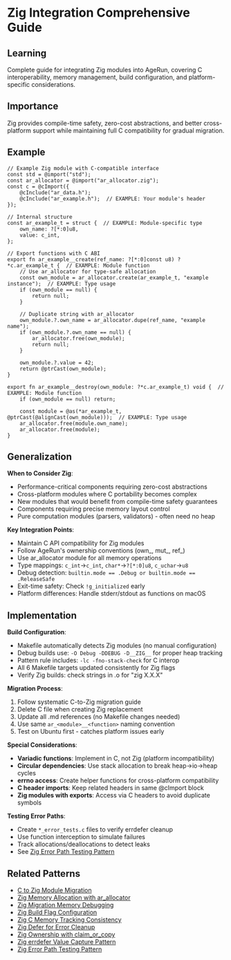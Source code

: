 # Zig Integration Comprehensive Guide

## Learning
Complete guide for integrating Zig modules into AgeRun, covering C interoperability, memory management, build configuration, and platform-specific considerations.

## Importance
Zig provides compile-time safety, zero-cost abstractions, and better cross-platform support while maintaining full C compatibility for gradual migration.

## Example
```zig
// Example Zig module with C-compatible interface
const std = @import("std");
const ar_allocator = @import("ar_allocator.zig");
const c = @cImport({
    @cInclude("ar_data.h");
    @cInclude("ar_example.h");  // EXAMPLE: Your module's header
});

// Internal structure
const ar_example_t = struct {  // EXAMPLE: Module-specific type
    own_name: ?[*:0]u8,
    value: c_int,
};

// Export functions with C ABI
export fn ar_example__create(ref_name: ?[*:0]const u8) ?*c.ar_example_t {  // EXAMPLE: Module function
    // Use ar_allocator for type-safe allocation
    const own_module = ar_allocator.create(ar_example_t, "example instance");  // EXAMPLE: Type usage
    if (own_module == null) {
        return null;
    }
    
    // Duplicate string with ar_allocator
    own_module.?.own_name = ar_allocator.dupe(ref_name, "example name");
    if (own_module.?.own_name == null) {
        ar_allocator.free(own_module);
        return null;
    }
    
    own_module.?.value = 42;
    return @ptrCast(own_module);
}

export fn ar_example__destroy(own_module: ?*c.ar_example_t) void {  // EXAMPLE: Module function
    if (own_module == null) return;
    
    const module = @as(*ar_example_t, @ptrCast(@alignCast(own_module)));  // EXAMPLE: Type usage
    ar_allocator.free(module.own_name);
    ar_allocator.free(module);
}
```

## Generalization
**When to Consider Zig**:
- Performance-critical components requiring zero-cost abstractions
- Cross-platform modules where C portability becomes complex
- New modules that would benefit from compile-time safety guarantees
- Components requiring precise memory layout control
- Pure computation modules (parsers, validators) - often need no heap

**Key Integration Points**:
- Maintain C API compatibility for Zig modules
- Follow AgeRun's ownership conventions (own_, mut_, ref_)
- Use ar_allocator module for all memory operations
- Type mappings: `c_int`→`c_int`, `char*`→`?[*:0]u8`, `c_uchar`→`u8`
- Debug detection: `builtin.mode == .Debug or builtin.mode == .ReleaseSafe`
- Exit-time safety: Check `!g_initialized` early
- Platform differences: Handle stderr/stdout as functions on macOS

## Implementation
**Build Configuration**:
- Makefile automatically detects Zig modules (no manual configuration)
- Debug builds use: `-O Debug -DDEBUG -D__ZIG__` for proper heap tracking
- Pattern rule includes: `-lc -fno-stack-check` for C interop
- All 6 Makefile targets updated consistently for Zig flags
- Verify Zig builds: check strings in .o for "zig X.X.X"

**Migration Process**:
1. Follow systematic C-to-Zig migration guide
2. Delete C file when creating Zig replacement
3. Update all .md references (no Makefile changes needed)
4. Use same `ar_<module>__<function>` naming convention
5. Test on Ubuntu first - catches platform issues early

**Special Considerations**:
- **Variadic functions**: Implement in C, not Zig (platform incompatibility)
- **Circular dependencies**: Use stack allocation to break heap→io→heap cycles
- **errno access**: Create helper functions for cross-platform compatibility
- **C header imports**: Keep related headers in same @cImport block
- **Zig modules with exports**: Access via C headers to avoid duplicate symbols

**Testing Error Paths**:
- Create `*_error_tests.c` files to verify errdefer cleanup
- Use function interception to simulate failures
- Track allocations/deallocations to detect leaks
- See [Zig Error Path Testing Pattern](zig-error-path-testing-pattern.md)

## Related Patterns
- [C to Zig Module Migration](c-to-zig-module-migration.md)
- [Zig Memory Allocation with ar_allocator](zig-memory-allocation-with-ar-allocator.md)
- [Zig Migration Memory Debugging](zig-migration-memory-debugging.md)
- [Zig Build Flag Configuration](zig-build-flag-configuration.md)  
- [Zig C Memory Tracking Consistency](zig-c-memory-tracking-consistency.md)
- [Zig Defer for Error Cleanup](zig-defer-error-cleanup-pattern.md)
- [Zig Ownership with claim_or_copy](zig-ownership-claim-or-copy-pattern.md)
- [Zig errdefer Value Capture Pattern](zig-errdefer-value-capture-pattern.md)
- [Zig Error Path Testing Pattern](zig-error-path-testing-pattern.md)